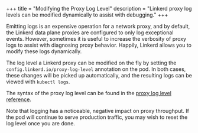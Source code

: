 +++
title = "Modifying the Proxy Log Level"
description = "Linkerd proxy log levels can be modified dynamically to assist with debugging."
+++

Emitting logs is an expensive operation for a network proxy, and by default,
the Linkerd data plane proxies are configured to only log exceptional events.
However, sometimes it is useful to increase the verbosity of proxy logs to
assist with diagnosing proxy behavior. Happily, Linkerd allows you to modify
these logs dynamically.

The log level a Linkerd proxy can be modified on the fly by setting the
`config.linkerd.io/proxy-log-level` annotation on the pod.  In both cases,
these changes will be picked up automatically, and the resulting logs can be
viewed with `kubectl logs`.

The syntax of the proxy log level can be found in the [proxy log level
reference](/2/reference/proxy-log-level/).

Note that logging has a noticeable, negative impact on proxy throughput. If the
pod will continue to serve production traffic, you may wish to reset the log
level once you are done.


